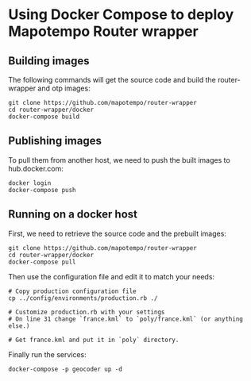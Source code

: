 Using Docker Compose to deploy Mapotempo Router wrapper
=======================================================

Building images
---------------

The following commands will get the source code and build the router-wrapper
and otp images:

    git clone https://github.com/mapotempo/router-wrapper
    cd router-wrapper/docker
    docker-compose build

Publishing images
-----------------

To pull them from another host, we need to push the built images to
hub.docker.com:

    docker login
    docker-compose push

Running on a docker host
------------------------

First, we need to retrieve the source code and the prebuilt images:

    git clone https://github.com/mapotempo/router-wrapper
    cd router-wrapper/docker
    docker-compose pull

Then use the configuration file and edit it to match your needs:

    # Copy production configuration file
    cp ../config/environments/production.rb ./

    # Customize production.rb with your settings
    # On line 31 change `france.kml` to `poly/france.kml` (or anything else.)

    # Get france.kml and put it in `poly` directory.

Finally run the services:

    docker-compose -p geocoder up -d
